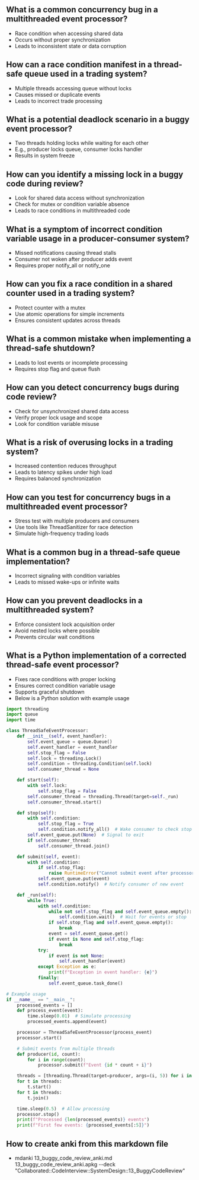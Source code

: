 ## What is a common concurrency bug in a multithreaded event processor?

* Race condition when accessing shared data
* Occurs without proper synchronization
* Leads to inconsistent state or data corruption

## How can a race condition manifest in a thread-safe queue used in a trading system?

* Multiple threads accessing queue without locks
* Causes missed or duplicate events
* Leads to incorrect trade processing

## What is a potential deadlock scenario in a buggy event processor?

* Two threads holding locks while waiting for each other
* E.g., producer locks queue, consumer locks handler
* Results in system freeze

## How can you identify a missing lock in a buggy code during review?

* Look for shared data access without synchronization
* Check for mutex or condition variable absence
* Leads to race conditions in multithreaded code

## What is a symptom of incorrect condition variable usage in a producer-consumer system?

* Missed notifications causing thread stalls
* Consumer not woken after producer adds event
* Requires proper notify_all or notify_one

## How can you fix a race condition in a shared counter used in a trading system?

* Protect counter with a mutex
* Use atomic operations for simple increments
* Ensures consistent updates across threads

## What is a common mistake when implementing a thread-safe shutdown?

* Leads to lost events or incomplete processing
* Requires stop flag and queue flush

## How can you detect concurrency bugs during code review?

* Check for unsynchronized shared data access
* Verify proper lock usage and scope
* Look for condition variable misuse

## What is a risk of overusing locks in a trading system?

* Increased contention reduces throughput
* Leads to latency spikes under high load
* Requires balanced synchronization

## How can you test for concurrency bugs in a multithreaded event processor?

* Stress test with multiple producers and consumers
* Use tools like ThreadSanitizer for race detection
* Simulate high-frequency trading loads

## What is a common bug in a thread-safe queue implementation?

* Incorrect signaling with condition variables
* Leads to missed wake-ups or infinite waits

## How can you prevent deadlocks in a multithreaded system?

* Enforce consistent lock acquisition order
* Avoid nested locks where possible
* Prevents circular wait conditions

## What is a Python implementation of a corrected thread-safe event processor?

* Fixes race conditions with proper locking
* Ensures correct condition variable usage
* Supports graceful shutdown
* Below is a Python solution with example usage

<xaiArtifact artifact_id="936afd4d-600d-4a51-b7ca-a23e14b39ef2" artifact_version_id="65da6d8e-2a34-45ec-8ad5-093b7ea0e40b" title="thread_safe_event_processor.py" contentType="text/python">

```python
import threading
import queue
import time

class ThreadSafeEventProcessor:
    def __init__(self, event_handler):
        self.event_queue = queue.Queue()
        self.event_handler = event_handler
        self.stop_flag = False
        self.lock = threading.Lock()
        self.condition = threading.Condition(self.lock)
        self.consumer_thread = None

    def start(self):
        with self.lock:
            self.stop_flag = False
        self.consumer_thread = threading.Thread(target=self._run)
        self.consumer_thread.start()

    def stop(self):
        with self.condition:
            self.stop_flag = True
            self.condition.notify_all()  # Wake consumer to check stop
        self.event_queue.put(None)  # Signal to exit
        if self.consumer_thread:
            self.consumer_thread.join()

    def submit(self, event):
        with self.condition:
            if self.stop_flag:
                raise RuntimeError("Cannot submit event after processor stopped")
            self.event_queue.put(event)
            self.condition.notify()  # Notify consumer of new event

    def _run(self):
        while True:
            with self.condition:
                while not self.stop_flag and self.event_queue.empty():
                    self.condition.wait()  # Wait for events or stop
                if self.stop_flag and self.event_queue.empty():
                    break
                event = self.event_queue.get()
                if event is None and self.stop_flag:
                    break
            try:
                if event is not None:
                    self.event_handler(event)
            except Exception as e:
                print(f"Exception in event handler: {e}")
            finally:
                self.event_queue.task_done()

# Example usage
if __name__ == "__main__":
    processed_events = []
    def process_event(event):
        time.sleep(0.01)  # Simulate processing
        processed_events.append(event)

    processor = ThreadSafeEventProcessor(process_event)
    processor.start()

    # Submit events from multiple threads
    def producer(id, count):
        for i in range(count):
            processor.submit(f"Event {id * count + i}")

    threads = [threading.Thread(target=producer, args=(i, 5)) for i in range(3)]
    for t in threads:
        t.start()
    for t in threads:
        t.join()

    time.sleep(0.5)  # Allow processing
    processor.stop()
    print(f"Processed {len(processed_events)} events")
    print(f"First few events: {processed_events[:5]}")

```
## How to create anki from this markdown file

* mdanki 13_buggy_code_review_anki.md 13_buggy_code_review_anki.apkg --deck "Collaborated::CodeInterview::SystemDesign::13_BuggyCodeReview"


